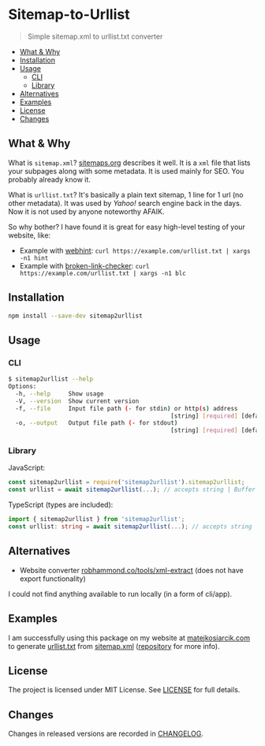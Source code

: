 # Sitemap-to-Urllist

> Simple sitemap.xml to urllist.txt converter

<!-- toc -->

- [What & Why](#what--why)
- [Installation](#installation)
- [Usage](#usage)
  - [CLI](#cli)
  - [Library](#library)
- [Alternatives](#alternatives)
- [Examples](#examples)
- [License](#license)
- [Changes](#changes)

<!-- tocstop -->

## What & Why

What is `sitemap.xml`?
[sitemaps.org](https://www.sitemaps.org/protocol.html) describes it well.
It is a `xml` file that lists your subpages along with some metadata.
It is used mainly for SEO.
You probably already know it.

What is `urllist.txt`?
It's basically a plain text sitemap, 1 line for 1 url (no other metadata).
It was used by *Yahoo!* search engine back in the days.
Now it is not used by anyone noteworthy AFAIK.

So why bother?
I have found it is great for easy high-level testing of your website, like:

- Example with [webhint](https://github.com/webhintio/hint#readme):
  `curl https://example.com/urllist.txt | xargs -n1 hint`
- Example with [broken-link-checker](https://github.com/stevenvachon/broken-link-checker#readme):
  `curl https://example.com/urllist.txt | xargs -n1 blc`

## Installation

```sh
npm install --save-dev sitemap2urllist
```

## Usage

### CLI

```sh
$ sitemap2urllist --help
Options:
  -h, --help     Show usage                                            [boolean]
  -V, --version  Show current version                                  [boolean]
  -f, --file     Input file path (- for stdin) or http(s) address
                                              [string] [required] [default: "-"]
  -o, --output   Output file path (- for stdout)
                                              [string] [required] [default: "-"]
```

### Library

JavaScript:

```js
const sitemap2urllist = require('sitemap2urllist').sitemap2urllist;
const urllist = await sitemap2urllist(...); // accepts string | Buffer | URL
```

TypeScript (types are included):

```ts
import { sitemap2urllist } from 'sitemap2urllist';
const urllist: string = await sitemap2urllist(...); // accepts string | Buffer | URL
```

## Alternatives

- Website converter
  [robhammond.co/tools/xml-extract](https://robhammond.co/tools/xml-extract)
  (does not have export functionality)

I could not find anything available to run locally (in a form of cli/app).

## Examples

I am successfully using this package on my website at [matejkosiarcik.com](https://matejkosiarcik.com)
to generate [urllist.txt](https://matejkosiarcik.com/urllist.txt) from [sitemap.xml](https://matejkosiarcik.com/sitemap.xml)
\([repository](https://github.com/matejkosiarcik/web) for more info\).

## License

The project is licensed under MIT License.
See [LICENSE](./LICENSE.txt) for full details.

## Changes

Changes in released versions are recorded in [CHANGELOG](./CHANGELOG.md).
